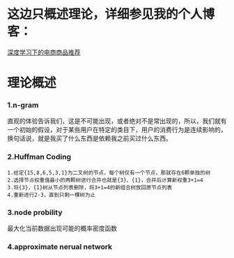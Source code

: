 # 这边只概述理论，详细参见我的个人博客：
[深度学习下的电商商品推荐](http://shataowei.com/2017/08/19/深度学习下的电商商品推荐/)

# 理论概述
### 1.n-gram
直观的体验告诉我们，这是不可能出现，或者绝对不是常出现的，所以，我们就有一个初始的假设，对于某些用户在特定的类目下，用户的消费行为是连续影响的，换句话说，就是我买了什么东西是依赖我之前买过什么东西。

### 2.Huffman Coding
```
1.给定{15,8,6,5,3,1}为二叉树的节点，每个树仅有一个节点，那就存在6颗单独的树
2.选择节点权重值最小的两颗树进行合并也就是{3}、{1}，合并后计算新权重3+1=4
3.将{3}，{1}树从节点列表删除，将3+1=4的新组合树放回原节点列表
4.重新进行2-3，直到只剩一棵树为止
```

### 3.node probility
最大化当前数据出现可能的概率密度函数

### 4.approximate nerual network
[](http://upload-images.jianshu.io/upload_images/1129359-24a3b7c78716ac0f.png?imageMogr2/auto-orient/strip%7CimageView2/2/w/1240)
